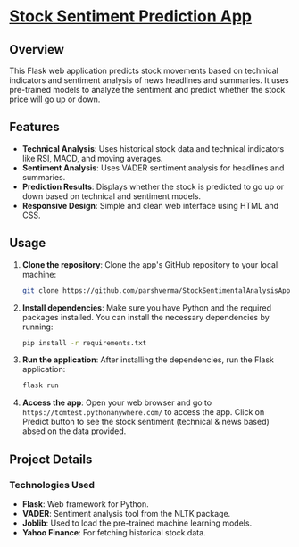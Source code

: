 
# [Stock Sentiment Prediction App](https://tcmtest.pythonanywhere.com/)

## Overview

This Flask web application predicts stock movements based on technical indicators and sentiment analysis of news headlines and summaries. It uses pre-trained models to analyze the sentiment and predict whether the stock price will go up or down.


## Features

- **Technical Analysis**: Uses historical stock data and technical indicators like RSI, MACD, and moving averages.
- **Sentiment Analysis**: Uses VADER sentiment analysis for headlines and summaries.
- **Prediction Results**: Displays whether the stock is predicted to go up or down based on technical and sentiment models.
- **Responsive Design**: Simple and clean web interface using HTML and CSS.

## Usage

1. **Clone the repository**:
   Clone the app's GitHub repository to your local machine:

   ```bash
   git clone https://github.com/parshverma/StockSentimentalAnalysisApp.git
   
2. **Install dependencies**:
   Make sure you have Python and the required packages installed. You can install the necessary dependencies by running:

   ```bash
   pip install -r requirements.txt
   ```

2. **Run the application**:
   After installing the dependencies, run the Flask application:

   ```bash
   flask run
   ```

3. **Access the app**:
   Open your web browser and go to `https://tcmtest.pythonanywhere.com/` to access the app.
   Click on Predict button to see the stock sentiment (technical & news based) absed on the data provided.

## Project Details

### Technologies Used

- **Flask**: Web framework for Python.
- **VADER**: Sentiment analysis tool from the NLTK package.
- **Joblib**: Used to load the pre-trained machine learning models.
- **Yahoo Finance**: For fetching historical stock data.


